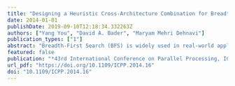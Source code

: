 ```yaml
---
title: "Designing a Heuristic Cross-Architecture Combination for Breadth-First Search"
date: 2014-01-01
publishDate: 2019-09-10T12:18:34.332263Z
authors: ["Yang You", "David A. Bader", "Maryam Mehri Dehnavi"]
publication_types: ["1"]
abstract: "Breadth-First Search (BFS) is widely used in real-world applications including computational biology, social networks, and electronic design automation. The most effective BFS approach has been shown to be a combination of top-down and bottom-up approaches. Such hybrid techniques need to identify a switching point which is conventionally found through expensive trial-and-error and exhaustive search routines. We present an adaptive method based on regression analysis that enables dynamic switching at runtime with little overhead. We improve the performance of our method by exploiting popular heterogeneous platforms and efficiently design the approach for a given architecture. An 155x speedup is achieved over the standard top-down approach on GPUs. Our approach is the first to combine top-down and bottom-up across different architectures. Unlike combination on a single architecture, a mistuned switching point may significantly decrease the performance of cross-architecture combination. Our adaptive method can predict the switching point with high accuracy, leading to an 695x speedup compared the worst switching point."
featured: false
publication: "*43rd International Conference on Parallel Processing, ICPP 2014, Minneapolis, MN, USA, September 9-12, 2014*"
url_pdf: "https://doi.org/10.1109/ICPP.2014.16"
doi: "10.1109/ICPP.2014.16"
---
```


